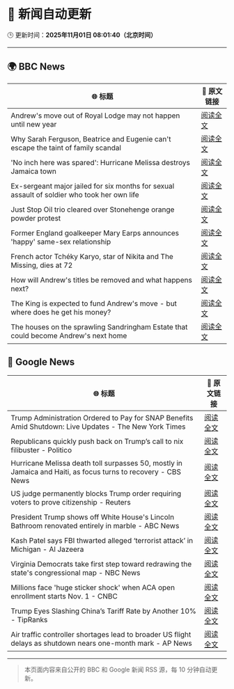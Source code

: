 # 🧠 新闻自动更新

🕒 更新时间：**2025年11月01日 08:01:40（北京时间）**

---

## 🌍 BBC News

| 🌐 标题 | 🔗 原文链接 |
|--------|-------------|
| Andrew's move out of Royal Lodge may not happen until new year | [阅读全文](https://www.bbc.com/news/articles/c2emmdnw82yo?at_medium=RSS&at_campaign=rss) |
| Why Sarah Ferguson, Beatrice and Eugenie can't escape the taint of family scandal | [阅读全文](https://www.bbc.com/news/articles/cy8vrzpgxnro?at_medium=RSS&at_campaign=rss) |
| 'No inch here was spared': Hurricane Melissa destroys Jamaica town | [阅读全文](https://www.bbc.com/news/videos/ce3xxzg09gro?at_medium=RSS&at_campaign=rss) |
| Ex-sergeant major jailed for six months for sexual assault of soldier who took her own life | [阅读全文](https://www.bbc.com/news/articles/cvgd1zk5nrgo?at_medium=RSS&at_campaign=rss) |
| Just Stop Oil trio cleared over Stonehenge orange powder protest | [阅读全文](https://www.bbc.com/news/articles/cjekdqj7529o?at_medium=RSS&at_campaign=rss) |
| Former England goalkeeper Mary Earps announces 'happy' same-sex relationship | [阅读全文](https://www.bbc.com/news/articles/c620lyx5p17o?at_medium=RSS&at_campaign=rss) |
| French actor Tchéky Karyo, star of Nikita and The Missing, dies at 72 | [阅读全文](https://www.bbc.com/news/articles/cx2dd7yyly9o?at_medium=RSS&at_campaign=rss) |
| How will Andrew's titles be removed and what happens next? | [阅读全文](https://www.bbc.com/news/articles/c5ylk9r336zo?at_medium=RSS&at_campaign=rss) |
| The King is expected to fund Andrew's move - but where does he get his money? | [阅读全文](https://www.bbc.com/news/articles/cwy5lzq94gqo?at_medium=RSS&at_campaign=rss) |
| The houses on the sprawling Sandringham Estate that could become Andrew's next home | [阅读全文](https://www.bbc.com/news/articles/c201zvrpvw9o?at_medium=RSS&at_campaign=rss) |

## 📰 Google News

| 🌐 标题 | 🔗 原文链接 |
|--------|-------------|
| Trump Administration Ordered to Pay for SNAP Benefits Amid Shutdown: Live Updates - The New York Times | [阅读全文](https://news.google.com/rss/articles/CBMiY0FVX3lxTE8tRUFsakxRdUtPM0RxamNmcjhjbloxc3QtbW4wZDl3VXE3NUpsN3VqSnNhUUI1MXVObERSamFFZFZPN0FIejY2WWtCak8tNTZ1LWJCejdMQ2V3b00tWng0d1ZTQQ?oc=5) |
| Republicans quickly push back on Trump’s call to nix filibuster - Politico | [阅读全文](https://news.google.com/rss/articles/CBMikAFBVV95cUxQNWRRRjZxdmVMOXpZR0U5Mk43T04tQ0lQNzJrdFMwemhpLThKTDVnNXhONFkyS29UaFVZdlRGV242UFNSUnhybnZtNGNuVUVHQzV3YUVfY2ROekRVVWl0OGZCdGEyZFBuckxtb0s1TUx0RjNnUTg2RktBV3VvbXIwM3lJMGVFVkd6Z0phS2xxT2I?oc=5) |
| Hurricane Melissa death toll surpasses 50, mostly in Jamaica and Haiti, as focus turns to recovery - CBS News | [阅读全文](https://news.google.com/rss/articles/CBMinAFBVV95cUxOSHRNMEdnc3ByVWE0VWRkREIwYzZkSldNNm0zdXF1d0swMVNTbW5nNS1HUjdqVTRXZ3A2aDkzUi1Cb3BfaWk5bU1jNWpXY1BvUnE0UHR4aTlPZlZ2OG1YMnBRVVY2ck14XzN0TjV1LXc3bDBwXzhQbGd4b2dZTTR5ZVVUX1p0NUtfN3pkeVhzb1Y4Z2tVdnRzMzVSWTnSAaIBQVVfeXFMTjA5VkpfYjI4U0FxWmhZaGdONnRqT1duZHNMeUxxbmoyY1pBeDlaTlAzV2ZRc2FuV3lMb0JMUnZrR3VCZmxkWEtUT29DalQ1SHZaZEx4dUhYN3gyQnRDX09wY2d3bkZhTHhwbGhSSnZnTEdydFVMNEpvcXdYY2M5WE1jMWxRV2N6WTNJRF9DOER4dUFPN0NoVDRhQTZjVDR3eG53?oc=5) |
| US judge permanently blocks Trump order requiring voters to prove citizenship - Reuters | [阅读全文](https://news.google.com/rss/articles/CBMitwFBVV95cUxOMnNSQldVdkRFbXRlOGdWMjA3ajZXNFB4UnRsNFl3TUVSVEFTcTVQWmtKdVNTMm5PeE43cmJpYm9pZGFZVS1EeDE5dlliaGRxdTU5U1pJVVh0NE02c0E5YV9rTHBrUmxsYUgwbEloUnVYTm40MFZ4a3RzRWRFSEJuZkFVZkFmN1JSWl82LVV5eTdOc2pDNXpZRWowZUtsa2dzNVA0SkFESVltMjkzZ21GR2o3bHhhR2s?oc=5) |
| President Trump shows off White House's Lincoln Bathroom renovated entirely in marble - ABC News | [阅读全文](https://news.google.com/rss/articles/CBMiqAFBVV95cUxOMHdzV01rYlJWTmRPSVRYdUJscGF2aWZwT2NnOE1INklzTldGdGE2emhXckRwTTdUSUF5WGtjUk5nb1JmMWVQV3haN01ETFFodUtnMG5CcXlNcnp6c1lZRUNGcHdsRjI4ZDgxLXdyT0VXOHVMUU1uWGVuaTEtX1lKNVAyTS1XMmF1cjJnTWFCV2VrUHQ2bzJCcUxPRjlweWkxLVpWa1lZV3XSAa4BQVVfeXFMUHNKNWl5d0hYQWRoQ1lWNS1COGhqTmZwSTFwelRNREw5c0lUQkhrLXl4cGE1Y3huczdncC14YUFjTXZnenZCWlE0UFV3Mm0yeDBDb2JHN25vVTRnc3plSEV2MUlRbVY5WjhybWgzXy1iM1RGZVMtUnlJeHJ5M0YtdGJsaWdIeG5vTG1NT2RWMVRPWHEtZUY3bHNxaUZ3R3hLNWQ4cU5uMk5FUnFPNWlB?oc=5) |
| Kash Patel says FBI thwarted alleged ‘terrorist attack’ in Michigan - Al Jazeera | [阅读全文](https://news.google.com/rss/articles/CBMiqwFBVV95cUxOYmVTSTE0VzcxeG1wSU5TbDNLa21Rb25IcDgzUVZJVkpXTUZWQnUzZ3IyRVBqeWRmZmpFRkoyeXdDRUlBcTZyTTRIMTRtT2VDSlhJeDFhTEpCNTNNMTJOd2NzdDNqa1V3Mm4zdXBLVFozMlpXSWRaNEhhN0ZaN3pmRmZKUTNRcnJCTWZlQnRVOUllWEZYaEs3TXVTV19CUnlLVWxCMDd6QVBKVjDSAbABQVVfeXFMUHpJV3NoTTJQVm5jdmhBNXpyYndUay1UMXFTSE5LTS1QUjZQZmZBN3ppMHAwMkNLVmwzMmE2M2Izak1CeG00Y01fRDhJNm95dzdoTDkyV05LZnFkNnIxTEdKQzBlTW1rSXNzTElUcEhjQ2Z4YzQ2SXlWTm9VN2FGZTUydThNU1h0SkR2ckMwdEdzcGZ2Q25GU0hKWkNWS1BPdU1FX2JjZ0lwYjgydzZtX3g?oc=5) |
| Virginia Democrats take first step toward redrawing the state's congressional map - NBC News | [阅读全文](https://news.google.com/rss/articles/CBMiwAFBVV95cUxOWXJOUEp4WDdCSktlTmNhMXRsSW4tYThobExzbUdOWVRKd2FMQVR0U1FRdUxycHNmX0RhUUZjWUZlMEE4VGNWY0JZRkV0U29tTUkyeGw4ajUwQzJHaWNLV3BwcExXaDBNY1NOSnk5MG9hMTdLenVLWjRHckotanFVM1NiaTJxLUhfWVVtMHdYVWstTjFGSzI5eWx4TWZoTmhacHJfMlE3LXVBNTBxdzVfcGJULUdlRUxWc0RLWVJpQkLSAVZBVV95cUxNZnNhZUdRYk9Cdl9QQ0l6QmlKUkxEV1pLcGFRWEF6UWlXbFhmR01tSm9kaUlRbWo5VEcxNEltYzZDV3ozbzV0S0p4OGRvaGlHQ1NzWkJNZw?oc=5) |
| Millions face 'huge sticker shock' when ACA open enrollment starts Nov. 1 - CNBC | [阅读全文](https://news.google.com/rss/articles/CBMiigFBVV95cUxPRllydE04UHB0QmN4Vk5KOGhobThCQmJLQk0zMnJGeHR2czhoZGEzQ3Y1TnpfNmFibUI3UHRCRDZCckJ5MnNrclc1SjFXVzYzdnNobllFMzhKYmVNVHFUSWdLeVdpVjdKOGtuQUhxSThFSVM4V1Z0WXViZVEwcGpxdFVsUzN6d3p4VGfSAY8BQVVfeXFMT25feEtpcmpxcXZsZE1LcEdpTEQtRVJINFNjejJuY2R5QTljdXBGV2tXZHN4cTdNWHQzNzUtbFRMc1BtSjllYlY1OVZ5eWdTQkgySlFDUHM0MEpxZm9tbmRJTElTZGJJejlxQkdsM1pEQ3VTQ2NQenFYcHlzX2RscThRVk43ckY5NDBjbzRJRFU?oc=5) |
| Trump Eyes Slashing China’s Tariff Rate by Another 10% - TipRanks | [阅读全文](https://news.google.com/rss/articles/CBMigwFBVV95cUxPMHZvSlpka211ald0RWRZUVZJTTV5M2NrZVlWU3BHNFBDSDBYMGZoVG9QSjdzeTZndGZfaE92STdVOHVWWVk0dWtFUU0tNnY1cGdNZXd0c3JVZDhPbU5FTWkxQnVmMzAtalUwcjhzNHQyWloyckVuYXdXcXVoVm1tMVpVWQ?oc=5) |
| Air traffic controller shortages lead to broader US flight delays as shutdown nears one-month mark - AP News | [阅读全文](https://news.google.com/rss/articles/CBMiqwFBVV95cUxPV3ZibnBaYnA1c0JyUTRtblhkTDFneTlla0ZUZ19qWDhVbGlEbi05UWtkOFJJZzVWdXp0eV9hS05UVkVsVzgtNXBfVGtoTTlFOXBjdTBUNW5QWU9lQUJiR2w2dGZZV2lYVjVlZ21RTDdGSWFpYTBUb0ExSldXWTNkYzUwck5DU1NQSUNMVk9lbzQ2eGR3eGstaFRrVzg5UnFkcEtGa2xINHZMQ3M?oc=5) |

---
> 本页面内容来自公开的 BBC 和 Google 新闻 RSS 源，每 10 分钟自动更新。